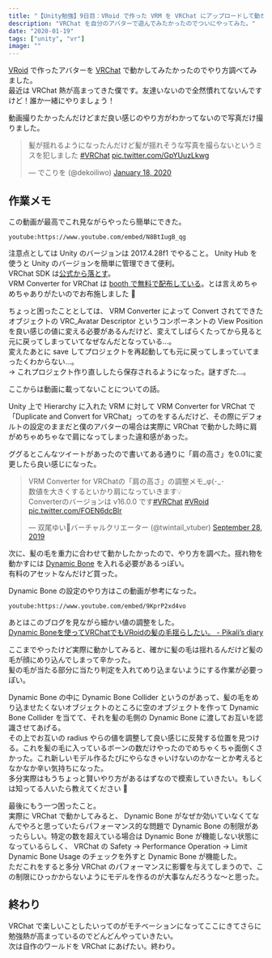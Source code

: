 ```yaml
---
title: "【Unity勉強】9日目：VRoid で作った VRM を VRChat にアップロードして動かす"
description: "VRChat を自分のアバターで遊んでみたかったのでついにやってみた。"
date: "2020-01-19"
tags: ["unity", "vr"]
image: ""
---
```


[VRoid](https://vroid.com/) で作ったアバターを [VRChat](https://www.vrchat.com/) で動かしてみたかったのでやり方調べてみました。  
最近は VRChat 熱が高まってきた僕です。友達いないので全然慣れてないんですけど！誰か一緒にやりましょう！

動画撮りたかったんだけどまだ良い感じのやり方がわかってないので写真だけ撮りました。

<blockquote class="twitter-tweet"><p lang="ja" dir="ltr">髪が揺れるようになったんだけど髪が揺れそうな写真を撮らないというミスを犯しました <a href="https://twitter.com/hashtag/VRChat?src=hash&amp;ref_src=twsrc%5Etfw">#VRChat</a> <a href="https://t.co/GpYUuzLkwg">pic.twitter.com/GpYUuzLkwg</a></p>&mdash; でこりを (@dekoiliwo) <a href="https://twitter.com/dekoiliwo/status/1218596715567046656?ref_src=twsrc%5Etfw">January 18, 2020</a></blockquote> <script async src="https://platform.twitter.com/widgets.js" charset="utf-8"></script>

## 作業メモ

この動画が最高でこれ見ながらやったら簡単にできた。

`youtube:https://www.youtube.com/embed/N8BtIugB_qg`

注意点としては Unity のバージョンは 2017.4.28f1 でやること。 Unity Hub を使うと Unity のバージョンを簡単に管理できて便利。  
VRChat SDK は[公式から落とす](https://docs.vrchat.com/docs/setting-up-the-sdk)。  
VRM Converter for VRChat は [booth で無料で配布している](https://booth.pm/ja/items/1025226)。とは言えめちゃめちゃありがたいのでお布施しました :pray:

ちょっと困ったこととしては、 VRM Converter によって Convert されてできたオブジェクトの VRC_Avatar Descriptor というコンポーネントの View Position を良い感じの値に変える必要があるんだけど、変えてしばらくたってから見ると元に戻ってしまっていてなぜなんだとなっている…。  
変えたあとに save してプロジェクトを再起動しても元に戻ってしまっていてまったくわからない…。  
-> これプロジェクト作り直ししたら保存されるようになった。謎すぎた…。

ここからは動画に載ってないことについての話。

Unity 上で Hierarchy に入れた VRM に対して VRM Converter for VRChat で「Duplicate and Convert for VRChat」ってのをするんだけど、その際にデフォルトの設定のままだと僕のアバターの場合は実際に VRChat で動かした時に肩がめちゃめちゃなで肩になってしまった違和感があった。

ググるとこんなツイートがあったので書いてある通りに「肩の高さ」を0.01に変更したら良い感じになった。

<blockquote class="twitter-tweet"><p lang="ja" dir="ltr">VRM Converter for VRChatの「肩の高さ」の調整メモ_φ(･_･<br>数値を大きくするといかり肩になっていきます💡<br>Converterのバージョンは v16.0.0 です<a href="https://twitter.com/hashtag/VRChat?src=hash&amp;ref_src=twsrc%5Etfw">#VRChat</a> <a href="https://twitter.com/hashtag/VRoid?src=hash&amp;ref_src=twsrc%5Etfw">#VRoid</a> <a href="https://t.co/FOEN6dcBIr">pic.twitter.com/FOEN6dcBIr</a></p>&mdash; 双尾ゆい🐰バーチャルクリエーター (@twintail_vtuber) <a href="https://twitter.com/twintail_vtuber/status/1177881006088454145?ref_src=twsrc%5Etfw">September 28, 2019</a></blockquote> <script async src="https://platform.twitter.com/widgets.js" charset="utf-8"></script>

次に、髪の毛を重力に合わせて動かしたかったので、やり方を調べた。揺れ物を動かすには [Dynamic Bone](https://assetstore.unity.com/packages/tools/animation/dynamic-bone-16743) を入れる必要があるっぽい。  
有料のアセットなんだけど買った。

Dynamic Bone の設定のやり方はこの動画が参考になった。

`youtube:https://www.youtube.com/embed/9KprP2xd4vo`

あとはこのブログを見ながら細かい値の調整をした。  
[Dynamic Boneを使ってVRChatでもVRoidの髪の毛揺らしたい。 - Pikali’s diary](https://pikali.hatenablog.com/entry/2019/01/14/101628)

ここまでやったけど実際に動かしてみると、確かに髪の毛は揺れるんだけど髪の毛が顔にめり込んでしまって辛かった。  
髪の毛が当たる部分に当たり判定を入れてめり込まないようにする作業が必要っぽい。

Dynamic Bone の中に Dynamic Bone Collider というのがあって、髪の毛をめり込ませたくないオブジェクトのところに空のオブジェクトを作って Dynamic Bone Collider を当てて、それを髪の毛側の Dynamic Bone に渡してお互いを認識させてあげる。  
その上でお互いの radius やらの値を調整して良い感じに反発する位置を見つける。これを髪の毛に入っているボーンの数だけやったのでめちゃくちゃ面倒くさかった。これ新しいモデル作るたびにやらなきゃいけないのかなーとか考えるとなかなか辛い気持ちになった。  
多分実際はもうちょっと賢いやり方があるはずなので模索していきたい。もしくは知ってる人いたら教えてください :pray:

最後にもう一つ困ったこと。  
実際に VRChat で動かしてみると、 Dynamic Bone がなぜか効いていなくてなんでやろと思っていたらパフォーマンス的な問題で Dynamic Bone の制限があったらしい。特定の数を超えている場合は Dynamic Bone が機能しない状態になっているらしく、 VRChat の Safety -> Performance Operation -> Limit Dynamic Bone Usage のチェックを外すと Dynamic Bone が機能した。  
ただこれをすると多分 VRChat のパフォーマンスに影響を与えてしまうので、この制限にひっかからないようにモデルを作るのが大事なんだろうな〜と思った。

## 終わり

VRChat で楽しいことしたいってのがモチベーションになってここにきてさらに勉強熱が高まっているのでどんどんやっていきたい。  
次は自作のワールドを VRChat にあげたい。終わり。
